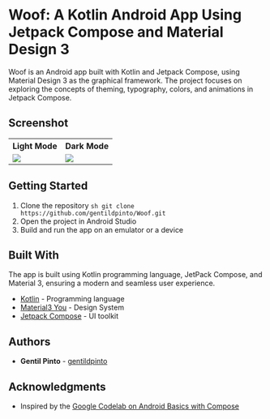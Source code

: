 # Woof: A Kotlin Android App Using Jetpack Compose and Material Design 3

Woof is an Android app built with Kotlin and Jetpack Compose, using Material Design 3 as the
graphical framework. The project focuses on exploring the concepts of theming, typography, colors,
and animations in Jetpack Compose.

## Screenshot

<table>
    <tr>
        <th>Light Mode</th>
        <th>Dark Mode</th>
    </tr>
    <tr>
        <td>
            <img src="./screens/light_screen.gif" />
        </td>
        <td>
            <img src="./screens/dark_screen.gif" />
        </td>
    </tr>
</table>

## Getting Started

1. Clone the repository ```sh git clone https://github.com/gentildpinto/Woof.git```
2. Open the project in Android Studio
3. Build and run the app on an emulator or a device

## Built With

The app is built using Kotlin programming language, JetPack Compose, and Material 3, ensuring a modern and seamless user experience.

- [Kotlin](https://kotlinlang.org/) - Programming language
- [Material3 You](https://m3.material.io/) - Design System
- [Jetpack Compose](https://developer.android.com/jetpack/compose) - UI toolkit

## Authors

- **Gentil Pinto** - [gentildpinto](https://github.com/gentildpinto)

## Acknowledgments

- Inspired by the [Google Codelab on Android Basics with Compose](https://developer.android.com/courses/android-basics-compose/course)